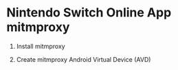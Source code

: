 # Nintendo Switch Online App mitmproxy

1. Install mitmproxy

2. Create mitmproxy Android Virtual Device (AVD)

